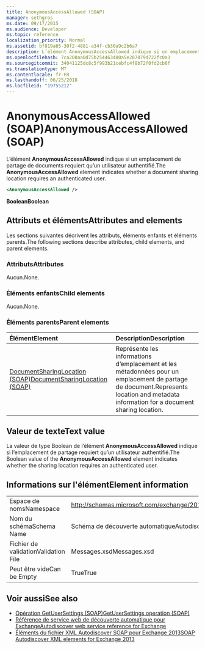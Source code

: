 ```yaml
---
title: AnonymousAccessAllowed (SOAP)
manager: sethgros
ms.date: 09/17/2015
ms.audience: Developer
ms.topic: reference
localization_priority: Normal
ms.assetid: bf819a65-30f2-4881-a34f-cb30a9c2b6a7
description: L’élément AnonymousAccessAllowed indique si un emplacement de partage de documents requiert qu’un utilisateur authentifié.
ms.openlocfilehash: 7ca208aa0d75b254463400a5e207079d722fc0a3
ms.sourcegitcommit: 34041125dc8c5f993b21cebfc4f8b72f0fd2cb6f
ms.translationtype: MT
ms.contentlocale: fr-FR
ms.lasthandoff: 06/25/2018
ms.locfileid: "19755212"
---
```

# <a name="anonymousaccessallowed-soap"></a><span data-ttu-id="97750-103">AnonymousAccessAllowed (SOAP)</span><span class="sxs-lookup"><span data-stu-id="97750-103">AnonymousAccessAllowed (SOAP)</span></span>

<span data-ttu-id="97750-104">L’élément **AnonymousAccessAllowed** indique si un emplacement de partage de documents requiert qu’un utilisateur authentifié.</span><span class="sxs-lookup"><span data-stu-id="97750-104">The **AnonymousAccessAllowed** element indicates whether a document sharing location requires an authenticated user.</span></span> 
  
```XML
<AnonymousAccessAllowed /> 
```

 <span data-ttu-id="97750-105">**Boolean**</span><span class="sxs-lookup"><span data-stu-id="97750-105">**Boolean**</span></span>
## <a name="attributes-and-elements"></a><span data-ttu-id="97750-106">Attributs et éléments</span><span class="sxs-lookup"><span data-stu-id="97750-106">Attributes and elements</span></span>

<span data-ttu-id="97750-107">Les sections suivantes décrivent les attributs, éléments enfants et éléments parents.</span><span class="sxs-lookup"><span data-stu-id="97750-107">The following sections describe attributes, child elements, and parent elements.</span></span>
  
### <a name="attributes"></a><span data-ttu-id="97750-108">Attributs</span><span class="sxs-lookup"><span data-stu-id="97750-108">Attributes</span></span>

<span data-ttu-id="97750-109">Aucun.</span><span class="sxs-lookup"><span data-stu-id="97750-109">None.</span></span>
  
### <a name="child-elements"></a><span data-ttu-id="97750-110">Éléments enfants</span><span class="sxs-lookup"><span data-stu-id="97750-110">Child elements</span></span>

<span data-ttu-id="97750-111">Aucun.</span><span class="sxs-lookup"><span data-stu-id="97750-111">None.</span></span>
  
### <a name="parent-elements"></a><span data-ttu-id="97750-112">Éléments parents</span><span class="sxs-lookup"><span data-stu-id="97750-112">Parent elements</span></span>

|<span data-ttu-id="97750-113">**Élément**</span><span class="sxs-lookup"><span data-stu-id="97750-113">**Element**</span></span>|<span data-ttu-id="97750-114">**Description**</span><span class="sxs-lookup"><span data-stu-id="97750-114">**Description**</span></span>|
|:-----|:-----|
|[<span data-ttu-id="97750-115">DocumentSharingLocation (SOAP)</span><span class="sxs-lookup"><span data-stu-id="97750-115">DocumentSharingLocation (SOAP)</span></span>](documentsharinglocation-soap.md) <br/> |<span data-ttu-id="97750-116">Représente les informations d’emplacement et les métadonnées pour un emplacement de partage de document.</span><span class="sxs-lookup"><span data-stu-id="97750-116">Represents location and metadata information for a document sharing location.</span></span>  <br/> |
   
## <a name="text-value"></a><span data-ttu-id="97750-117">Valeur de texte</span><span class="sxs-lookup"><span data-stu-id="97750-117">Text value</span></span>

<span data-ttu-id="97750-118">La valeur de type Boolean de l’élément **AnonymousAccessAllowed** indique si l’emplacement de partage requiert qu’un utilisateur authentifié.</span><span class="sxs-lookup"><span data-stu-id="97750-118">The Boolean value of the **AnonymousAccessAllowed** element indicates whether the sharing location requires an authenticated user.</span></span> 
  
## <a name="element-information"></a><span data-ttu-id="97750-119">Informations sur l'élément</span><span class="sxs-lookup"><span data-stu-id="97750-119">Element information</span></span>

|||
|:-----|:-----|
|<span data-ttu-id="97750-120">Espace de noms</span><span class="sxs-lookup"><span data-stu-id="97750-120">Namespace</span></span>  <br/> |http://schemas.microsoft.com/exchange/2010/Autodiscover  <br/> |
|<span data-ttu-id="97750-121">Nom du schéma</span><span class="sxs-lookup"><span data-stu-id="97750-121">Schema Name</span></span>  <br/> |<span data-ttu-id="97750-122">Schéma de découverte automatique</span><span class="sxs-lookup"><span data-stu-id="97750-122">Autodiscover schema</span></span>  <br/> |
|<span data-ttu-id="97750-123">Fichier de validation</span><span class="sxs-lookup"><span data-stu-id="97750-123">Validation File</span></span>  <br/> |<span data-ttu-id="97750-124">Messages.xsd</span><span class="sxs-lookup"><span data-stu-id="97750-124">Messages.xsd</span></span>  <br/> |
|<span data-ttu-id="97750-125">Peut être vide</span><span class="sxs-lookup"><span data-stu-id="97750-125">Can be Empty</span></span>  <br/> |<span data-ttu-id="97750-126">True</span><span class="sxs-lookup"><span data-stu-id="97750-126">True</span></span>  <br/> |
   
## <a name="see-also"></a><span data-ttu-id="97750-127">Voir aussi</span><span class="sxs-lookup"><span data-stu-id="97750-127">See also</span></span>

- [<span data-ttu-id="97750-128">Opération GetUserSettings (SOAP)</span><span class="sxs-lookup"><span data-stu-id="97750-128">GetUserSettings operation (SOAP)</span></span>](getusersettings-operation-soap.md)
- [<span data-ttu-id="97750-129">Référence de service web de découverte automatique pour Exchange</span><span class="sxs-lookup"><span data-stu-id="97750-129">Autodiscover web service reference for Exchange</span></span>](autodiscover-web-service-reference-for-exchange.md)
- [<span data-ttu-id="97750-130">Éléments du fichier XML Autodiscover SOAP pour Exchange 2013</span><span class="sxs-lookup"><span data-stu-id="97750-130">SOAP Autodiscover XML elements for Exchange 2013</span></span>](soap-autodiscover-xml-elements-for-exchange-2013.md)

